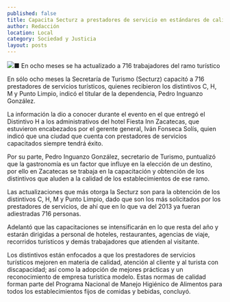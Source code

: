 ```yaml
---
published: false
title: Capacita Secturz a prestadores de servicio en estándares de calidad
author: Redacción
location: Local
category: Sociedad y Justicia
layout: posts
---
```


![](http://i.imgur.com/Dn0kk7Lm.jpg)■ En ocho meses se ha actualizado a 716 trabajadores del ramo turístico

En sólo ocho meses la Secretaría de Turismo (Secturz) capacitó a 716 prestadores de servicios turísticos, quienes recibieron los distintivos C, H, M y Punto Limpio, indicó el titular de la dependencia, Pedro Inguanzo González.

La información la dio a conocer durante el evento en el que entregó el Distintivo H a los administrativos del hotel Fiesta Inn Zacatecas, que estuvieron encabezados por el gerente general, Iván Fonseca Solís, quien indicó que una ciudad que cuenta con prestadores de servicios capacitados siempre tendrá éxito.

Por su parte, Pedro Inguanzo González, secretario de Turismo, puntualizó que la gastronomía es un factor que influye en la elección de un destino, por ello en Zacatecas se trabaja en la capacitación y obtención de los distintivos que aluden a la calidad de los establecimientos de ese ramo.

Las actualizaciones que más otorga la Secturz son para la obtención de los distintivos C, H, M y Punto Limpio, dado que son los más solicitados por los prestadores de servicios, de ahí que en lo que va del 2013 ya fueran adiestradas 716 personas.

Adelantó que las capacitaciones se intensificarán en lo que resta del año y estarán dirigidas a personal de hoteles, restaurantes, agencias de viaje, recorridos turísticos y demás trabajadores que atienden al visitante.

Los distintivos están enfocados a que los prestadores de servicios turísticos mejoren en materia de calidad, atención al cliente y al turista con discapacidad; así como la adopción de mejores prácticas y un reconocimiento de empresa turística modelo.
Estas normas de calidad forman parte del Programa Nacional de Manejo Higiénico de Alimentos para todos los establecimientos fijos de comidas y bebidas, concluyó.
